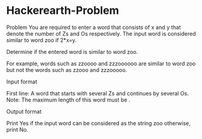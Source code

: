 # Hackerearth-Problem
Problem
You are required to enter a word that consists of x and y that denote the number of Zs and Os respectively. The input word is considered similar to word zoo if 2*x=y.

Determine if the entered word is similar to word zoo.

For example, words such as zzoooo and zzzoooooo are similar to word zoo but not the words such as zzooo and zzzooooo.

Input format

First line: A word that starts with several Zs and continues by several Os.
Note: The maximum length of this word must be .


Output format

Print Yes if the input word can be considered as the string zoo otherwise, print No.



